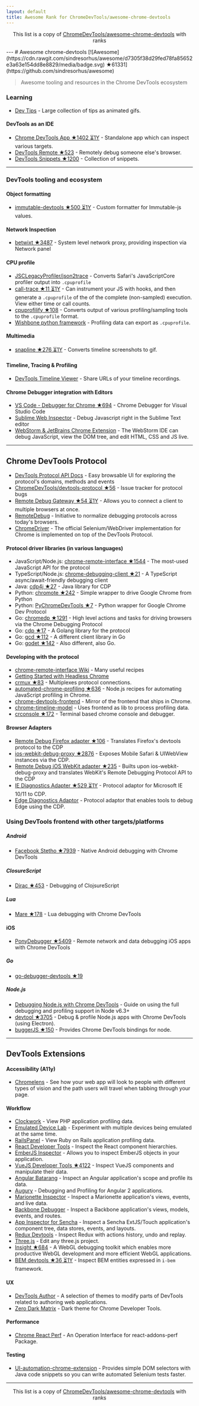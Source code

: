 ```yaml
---
layout: default
title: Awesome Rank for ChromeDevTools/awesome-chrome-devtools
---
```


<p align="center">
	This list is a copy of <a href="https://github.com/ChromeDevTools/awesome-chrome-devtools">ChromeDevTools/awesome-chrome-devtools</a> with ranks
</p>
---
# Awesome chrome-devtools [![Awesome](https://cdn.rawgit.com/sindresorhus/awesome/d7305f38d29fed78fa85652e3a63e154dd8e8829/media/badge.svg) ★61331](https://github.com/sindresorhus/awesome)

> Awesome tooling and resources in the Chrome DevTools ecosystem

### Learning
- [Dev Tips](https://umaar.com/dev-tips/) - Large collection of tips as animated gifs.

#### DevTools as an IDE
- [Chrome DevTools App ★1402 ⏳1Y](https://github.com/auchenberg/chrome-devtools-app) - Standalone app which can inspect various targets.
- [DevTools Remote ★523](https://github.com/auchenberg/devtools-remote) - Remotely debug someone else's browser.
- [DevTools Snippets ★1200](https://github.com/bahmutov/code-snippets) - Collection of snippets.

---

### DevTools tooling and ecosystem

#### Object formatting
- [immutable-devtools ★500 ⏳1Y](https://github.com/andrewdavey/immutable-devtools) - Custom formatter for Immutable-js values.

#### Network Inspection
- [betwixt ★3487](https://github.com/kdzwinel/betwixt) - System level network proxy, providing inspection via Network panel

#### CPU profile
- [JSCLegacyProfiler/json2trace](https://github.com/facebook/react-native/blob/master/JSCLegacyProfiler/json2trace) - Converts Safari's JavaScriptCore profiler output into `.cpuprofile`
- [call-trace ★11 ⏳1Y](https://github.com/brendankenny/call-trace) - Can instrument your JS with hooks, and then generate a `.cpuprofile`  of the of the complete (non-sampled) execution. View either time or call counts.
- [cpuprofilify ★108](https://github.com/thlorenz/cpuprofilify) - Converts output of various profiling/sampling tools to the `.cpuprofile` format.
- [Wishbone python framework](http://wishbone.readthedocs.org/en/develop/miscellaneous.html#profiling) - Profiling data can export as `.cpuprofile`.

#### Multimedia
- [snapline ★276 ⏳1Y](https://github.com/pmdartus/snapline) - Converts timeline screenshots to gif.

#### Timeline, Tracing & Profiling
- [DevTools Timeline Viewer](https://chromedevtools.github.io/timeline-viewer/) - Share URLs of your timeline recordings.

#### Chrome Debugger integration with Editors
- [VS Code - Debugger for Chrome ★694](https://github.com/Microsoft/vscode-chrome-debug) - Chrome Debugger for Visual Studio Code
- [Sublime Web Inspector](http://sokolovstas.github.io/SublimeWebInspector/) - Debug Javascript right in the Sublime Text editor
- [WebStorm & JetBrains Chrome Extension](https://www.jetbrains.com/help/webstorm/2017.1/configuring-javascript-debugger-and-jetbrains-chrome-extension.html) - The WebStorm IDE can debug JavaScript, view the DOM tree, and edit HTML, CSS and JS live.

---

## Chrome DevTools Protocol
- [DevTools Protocol API Docs](https://chromedevtools.github.io/devtools-protocol/) - Easy browsable UI for exploring the protocol's domains, methods and events
- [ChromeDevTools/devtools-protocol ★56](https://github.com/chromedevtools/devtools-protocol) - Issue tracker for protocol bugs
- [Remote Debug Gateway ★54 ⏳1Y](https://github.com/RemoteDebug/remotedebug-gateway) - Allows you to connect a client to multiple browsers at once.
- [RemoteDebug](https://github.com/RemoteDebug) - Initiative to normalize debugging protocols across today's browsers.
- [ChromeDriver](https://sites.google.com/a/chromium.org/chromedriver/) - The official Selenium/WebDriver implementation for Chrome is implemented on top of the DevTools Protocol.

#### Protocol driver libraries (in various languages)
- JavaScript/Node.js: [chrome-remote-interface ★1544](https://github.com/cyrus-and/chrome-remote-interface) - The most-used JavaScript API for the protocol
- TypeScript/Node.js: [chrome-debugging-client ★21](https://github.com/krisselden/chrome-debugging-client) - A TypeScript async/await-friendly debugging client
- Java: [cdp4j ★27](https://github.com/webfolderio/cdp4j) - Java library for CDP
- Python: [chromote ★242](https://github.com/iiSeymour/chromote) - Simple wrapper to drive Google Chrome from Python
- Python: [PyChromeDevTools ★7](https://github.com/marty90/PyChromeDevTools) - Python wrapper for Google Chrome Dev Protocol
- Go: [chromedp ★1291](https://github.com/knq/chromedp) - High level actions and tasks for driving browsers via the Chrome Debugging Protocol
- Go: [cdp ★17](https://github.com/mafredri/cdp) - A Golang library for the protocol
- Go: [gcd ★112](https://github.com/wirepair/gcd) - A different client library in Go
- Go: [godet ★142](https://github.com/raff/godet) - Also different, also Go.

#### Developing with the protocol
- [chrome-remote-interface Wiki](https://github.com/cyrus-and/chrome-remote-interface/wiki) - Many useful recipes
- [Getting Started with Headless Chrome](https://developers.google.com/web/updates/2017/04/headless-chrome)
- [crmux ★83](https://github.com/sidorares/crmux) - Multiplexes protocol connections.
- [automated-chrome-profiling ★636](https://github.com/paulirish/automated-chrome-profiling#readme) - Node.js recipes for automating JavaScript profiling in Chrome.
- [chrome-devtools-frontend](https://www.npmjs.com/package/chrome-devtools-frontend) - Mirror of the frontend that ships in Chrome.
- [chrome-timeline-model](https://www.npmjs.com/package/devtools-timeline-model) - Uses frontend as lib to process profiling data.
- [crconsole ★172](https://github.com/sidorares/crconsole) - Terminal based chrome console and debugger.

#### Browser Adapters
- [Remote Debug Firefox adapter ★106](https://github.com/RemoteDebug/remotedebug-firefox-adapter) - Translates Firefox's devtools protocol to the CDP
- [ios-webkit-debug-proxy ★2876](https://github.com/google/ios-webkit-debug-proxy) - Exposes Mobile Safari & UIWebView instances via the CDP.
- [Remote Debug iOS WebKit adapter ★235](https://github.com/RemoteDebug/remotedebug-ios-webkit-adapter) - Builts upon ios-webkit-debug-proxy and translates WebKit's Remote Debugging Protocol API to the CDP
- [IE Diagnostics Adapter ★529 ⏳1Y](https://github.com/Microsoft/IEDiagnosticsAdapter) - Protocol adaptor for Microsoft IE 10/11 to CDP.
- [Edge Diagnostics Adaptor](https://github.com/Microsoft/edge-diagnostics-adaptor) - Protocol adaptor that enables tools to debug Edge using the CDP.

### Using DevTools frontend with other targets/platforms

##### Android
- [Facebook Stetho ★7939](https://github.com/facebook/stetho) - Native Android debugging with Chrome DevTools

##### ClosureScript
- [Dirac ★453](https://github.com/binaryage/dirac) - Debugging of ClojsureScript

##### Lua
- [Mare ★178](https://github.com/muzuiget/mare) - Lua debugging with Chrome DevTools

#### iOS
- [PonyDebugger ★5409](https://github.com/square/PonyDebugger) - Remote network and data debugging iOS apps with Chrome DevTools

##### Go
- [go-debugger-devtools ★19](https://github.com/allada/go-debugger-devtools)

##### Node.js
- [Debugging Node.js with Chrome DevTools](https://medium.com/@paul_irish/debugging-node-js-nightlies-with-chrome-devtools-7c4a1b95ae27) - Guide on using the full debugging and profiling support in Node v6.3+
- [devtool ★3705](https://github.com/Jam3/devtool) - Debug & profile Node.js apps with Chrome DevTools (using Electron).
- [buggerJS ★150](https://github.com/buggerjs/bugger) - Provides Chrome DevTools bindings for node.


---

## DevTools Extensions

#### Accessibility (A11y)
- [Chromelens](http://chromelens.xyz) - See how your web app will look to people with different types of vision and the path users will travel when tabbing through your page.

#### Workflow
- [Clockwork](https://chrome.google.com/webstore/detail/clockwork/dmggabnehkmmfmdffgajcflpdjlnoemp?hl=en) - View PHP application profiling data.
- [Emulated Device Lab](https://chrome.google.com/webstore/detail/emulated-device-lab/oaonfodocibcdobdeelbbfggjombamff) - Experiment with multiple devices being emulated at the same time.
- [RailsPanel](https://chrome.google.com/webstore/detail/railspanel/gjpfobpafnhjhbajcjgccbbdofdckggg?hl=en-US) - View Ruby on Rails application profiling data.
- [React Developer Tools](https://chrome.google.com/webstore/detail/react-developer-tools/fmkadmapgofadopljbjfkapdkoienihi) - Inspect the React component hierarchies.
- [EmberJS Inspector](https://chrome.google.com/webstore/detail/ember-inspector/bmdblncegkenkacieihfhpjfppoconhi) - Allows you to inspect EmberJS objects in your application.
- [VueJS Developer Tools ★4122](https://github.com/vuejs/vue-devtools) - Inspect VueJS components and manipulate their data.
- [Angular Batarang](https://chrome.google.com/webstore/detail/angularjs-batarang/ighdmehidhipcmcojjgiloacoafjmpfk) - Inspect an Angular application's scope and profile its data.
- [Augury](https://augury.angular.io)  - Debugging and Profiling for Angular 2 applications.
- [Marionette Inspector](https://chrome.google.com/webstore/detail/marionette-inspector/fbgfjlockdhidoaempmjcddibjklhpka) - Inspect a Marionette application's views, events, and live data.
- [Backbone Debugger](https://chrome.google.com/webstore/detail/backbone-debugger/bhljhndlimiafopmmhjlgfpnnchjjbhd) - Inspect a Backbone application's views, models, events, and routes.
- [App Inspector for Sencha](https://chrome.google.com/webstore/detail/app-inspector-for-sencha/pbeapidedgdpniokbedbfbaacglkceae) - Inspect a Sencha ExtJS/Touch application's component tree, data stores, events, and layouts.
- [Redux Devtools](https://chrome.google.com/webstore/detail/redux-devtools/lmhkpmbekcpmknklioeibfkpmmfibljd) - Inspect Redux with actions history, undo and replay.
- [Three.js](https://chrome.google.com/webstore/detail/threejs-editor-extension/fbgbekpggeldiacgjkacbkkcbjhmakea/) - Edit any three.js project.
- [Insight ★684](https://github.com/3Dparallax/insight) - A WebGL debugging toolkit which enables more productive WebGL development and more efficient WebGL applications.
- [BEM devtools ★36 ⏳1Y](https://github.com/escaton/bem-chrome-devtools) - Inspect BEM entities expressed in `i-bem` framework.

#### UX
- [DevTools Author](https://chrome.google.com/webstore/detail/devtools-author/egfhcfdfnajldliefpdoaojgahefjhhi) - A selection of themes to modify parts of DevTools related to authoring web applications.
- [Zero Dark Matrix](https://chrome.google.com/webstore/detail/devtools-theme-zero-dark/bomhdjeadceaggdgfoefmpeafkjhegbo) - Dark theme for Chrome Developer Tools.

#### Performance
- [Chrome React Perf](https://chrome.google.com/webstore/detail/react-perf/hacmcodfllhbnekmghgdlplbdnahmhmm) - An Operation Interface for react-addons-perf Package.

#### Testing
- [UI-automation-chrome-extension](https://chrome.google.com/webstore/detail/ui-automation/aacdhbhfmngpoiinjmphdcpalpdcmbpf/) - Provides simple DOM selectors with Java code snippets so you can write automated Selenium tests faster.

---
<p align="center">
	This list is a copy of <a href="https://github.com/ChromeDevTools/awesome-chrome-devtools">ChromeDevTools/awesome-chrome-devtools</a> with ranks
</p>
